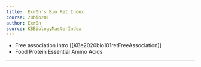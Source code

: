 ```yaml
---
title:  Exr0n's Bio Ret Index
course: 20bio201
author: Exr0n
source: KBBiologyMasterIndex
---
```


- Free association intro [[KBe2020bio101retFreeAssociation]]
- Food Protein Essential Amino Acids

---
